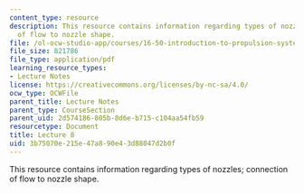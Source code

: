 ```yaml
---
content_type: resource
description: This resource contains information regarding types of nozzles; connection
  of flow to nozzle shape.
file: /ol-ocw-studio-app/courses/16-50-introduction-to-propulsion-systems-spring-2012/3b75070e215e47a890e43d88047d2b0f_MIT16_50S12_lec8.pdf
file_size: 821786
file_type: application/pdf
learning_resource_types:
- Lecture Notes
license: https://creativecommons.org/licenses/by-nc-sa/4.0/
ocw_type: OCWFile
parent_title: Lecture Notes
parent_type: CourseSection
parent_uid: 2d574186-805b-8d6e-b715-c104aa54fb59
resourcetype: Document
title: Lecture 8
uid: 3b75070e-215e-47a8-90e4-3d88047d2b0f
---
```

This resource contains information regarding types of nozzles; connection of flow to nozzle shape.